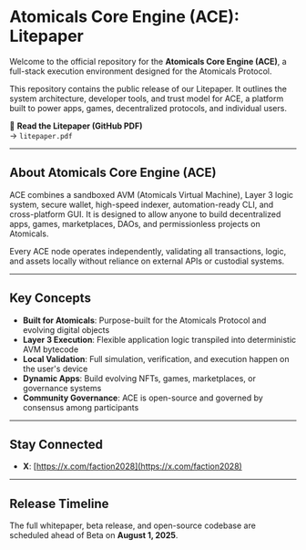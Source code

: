 # Atomicals Core Engine (ACE): Litepaper

Welcome to the official repository for the **Atomicals Core Engine (ACE)**, a full-stack execution environment designed for the Atomicals Protocol.

This repository contains the public release of our Litepaper. It outlines the system architecture, developer tools, and trust model for ACE, a platform built to power apps, games, decentralized protocols, and individual users.

📄 **Read the Litepaper (GitHub PDF)**  
→ `litepaper.pdf`

---

## About Atomicals Core Engine (ACE)

ACE combines a sandboxed AVM (Atomicals Virtual Machine), Layer 3 logic system, secure wallet, high-speed indexer, automation-ready CLI, and cross-platform GUI. It is designed to allow anyone to build decentralized apps, games, marketplaces, DAOs, and permissionless projects on Atomicals.

Every ACE node operates independently, validating all transactions, logic, and assets locally without reliance on external APIs or custodial systems.

---

## Key Concepts

- **Built for Atomicals**: Purpose-built for the Atomicals Protocol and evolving digital objects
- **Layer 3 Execution**: Flexible application logic transpiled into deterministic AVM bytecode
- **Local Validation**: Full simulation, verification, and execution happen on the user's device
- **Dynamic Apps**: Build evolving NFTs, games, marketplaces, or governance systems
- **Community Governance**: ACE is open-source and governed by consensus among participants

---

## Stay Connected

- **X**: [https://x.com/faction2028](https://x.com/faction2028)

---

## Release Timeline

The full whitepaper, beta release, and open-source codebase are scheduled ahead of Beta on **August 1, 2025**.
